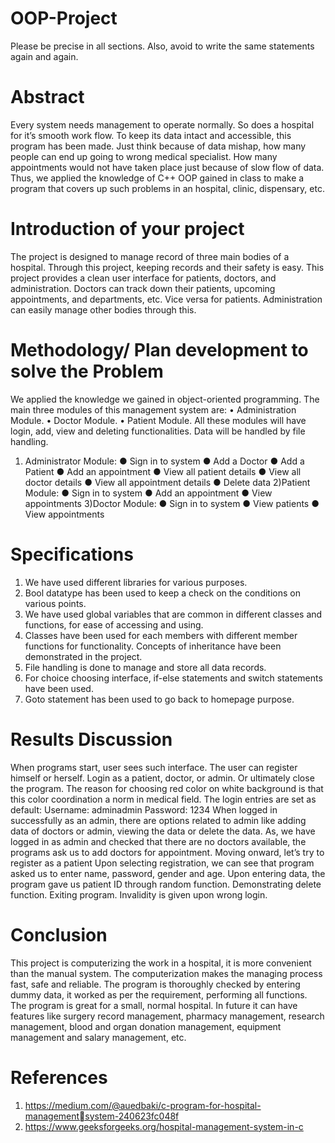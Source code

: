 # OOP-Project

Please be precise in all sections. Also, avoid to 
write the same statements again and again.
# Abstract
Every system needs management to operate normally. So does a hospital for it’s 
smooth work flow. To keep its data intact and accessible, this program has been 
made. Just think because of data mishap, how many people can end up going to 
wrong medical specialist. How many appointments would not have taken place 
just because of slow flow of data.
Thus, we applied the knowledge of C++ OOP gained in class to make a program 
that covers up such problems in an hospital, clinic, dispensary, etc.
# Introduction of your project
The project is designed to manage record of three main bodies of a hospital. 
Through this project, keeping records and their safety is easy. This project provides 
a clean user interface for patients, doctors, and administration. Doctors can track 
down their patients, upcoming appointments, and departments, etc. Vice versa for 
patients. Administration can easily manage other bodies through this.
# Methodology/ Plan development to solve the Problem
We applied the knowledge we gained in object-oriented programming. The main three 
modules of this management system are:
• Administration Module.
• Doctor Module.
• Patient Module.
All these modules will have login, add, view and deleting functionalities. Data will be 
handled by file handling.
1. Administrator Module:
● Sign in to system
● Add a Doctor
● Add a Patient
● Add an appointment
● View all patient details
● View all doctor details
● View all appointment details
● Delete data
2)Patient Module:
● Sign in to system
● Add an appointment
● View appointments
3)Doctor Module:
● Sign in to system
● View patients
● View appointments
# Specifications
1. We have used different libraries for various purposes.
2. Bool datatype has been used to keep a check on the conditions on various 
points.
3. We have used global variables that are common in different classes and 
functions, for ease of accessing and using.
4. Classes have been used for each members with different member 
functions for functionality. Concepts of inheritance have been 
demonstrated in the project.
5. File handling is done to manage and store all data records.
6. For choice choosing interface, if-else statements and switch statements 
have been used.
7. Goto statement has been used to go back to homepage purpose.
# Results Discussion
When programs start, user sees such interface. The user can register himself or 
herself. Login as a patient, doctor, or admin. Or ultimately close the program.
The reason for choosing red color on white background is that this color 
coordination a norm in medical field.
The login entries are set as default:
Username: adminadmin
Password: 1234
When logged in successfully as an admin, there are options related to admin like 
adding data of doctors or admin, viewing the data or delete the data.
As, we have logged in as admin and checked that there are no doctors 
available, the programs ask us to add doctors for appointment.
Moving onward, let’s try to register as a patient
Upon selecting registration, we can see that program asked us to enter name, 
password, gender and age. Upon entering data, the program gave us patient ID 
through random function.
Demonstrating delete function.
Exiting program.
Invalidity is given upon wrong login.
# Conclusion
This project is computerizing the work in a hospital, it is more convenient than
the manual system. The computerization makes the managing process fast, safe 
and reliable. The program is thoroughly checked by entering dummy data, it 
worked as per the requirement, performing all functions. The program is great 
for a small, normal hospital. In future it can have features like surgery record 
management, pharmacy management, research management, blood and organ 
donation management, equipment management and salary management, etc.
# References
1. https://medium.com/@auedbaki/c-program-for-hospital-managementsystem-240623fc048f
2. https://www.geeksforgeeks.org/hospital-management-system-in-c

